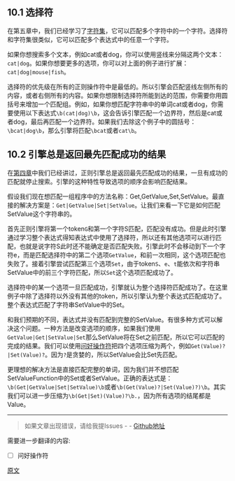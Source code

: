 ## 10.1 选择符
在第五章中，我们已经学习了[字符集](./005-字符类.md)，它可以匹配多个字符中的一个字符。选择符和字符集很类似，它可以匹配多个表达式中的任意一个字符。

如果你想搜索多个文本，例如cat或者dog，你可以使用竖线来分隔这两个文本：`cat|dog`。如果你想要更多的选项，你可以对上面的例子进行扩展：`cat|dog|mouse|fish`。

选择符的优先级在所有的正则操作符中是最低的。所以引擎会匹配竖线左侧所有的内容，或者右侧所有的内容。如果你想限制选择符所能到达的范围，你需要你用圆括号来增加一个匹配组。例如，如果你想匹配字符串中的单词cat或者dog，你需要使用以下表达式`\b(cat|dog)\b`，这会告诉引擎匹配一个边界符，然后是cat或者dog，最后再匹配一个边界符。如果我们去除这个例子中的圆括号：`\bcat|dog\b`，那么引擎将匹配`\bcat`或者`cat\b`。

## 10.2 引擎总是返回最先匹配成功的结果

在[第四章](./004-正则引擎内部初探.md)中我们已经讲过，正则引擎总是返回最先匹配成功的结果，一旦有成功的匹配就停止搜索。引擎的这种特性导致选项的顺序会影响匹配结果。

假设我们现在想匹配一组程序中的方法名称：Get,GetValue,Set,SetValue。最直接的解决方案是：`Get|GetValue|Set|SetValue`。让我们来看一下它是如何匹配SetValue这个字符串的。

首先正则引擎将第一个token`G`和第一个字符S匹配，匹配没有成功。但是此时引擎通过学习整个表达式得知表达式中使用了选择符，所以还有其他选项可以进行匹配，也就是说字符S此时还不能确定是否匹配失败。引擎此时不会移动到下一个字符e，而是匹配选择符中的第二个选项`GetValue`，和前一次相同，这个选项匹配也失败了。接着引擎尝试匹配第三个选项`Set`，由于token`S`、`e`、`t`能依次和字符串SetValue中的前三个字符匹配，所以`Set`这个选项匹配成功了。

选择符中的某一个选项一旦匹配成功，引擎就认为整个选择符匹配成功了。在这里例子中除了选择符以外没有其他的token，所以引擎认为整个表达式匹配成功了。整个表达式匹配了字符串SetValue中的Set。

和我们预期的不同，表达式并没有匹配到完整的SetValue。有很多种方式可以解决这个问题。一种方法是改变选项的顺序，如果我们使用`GetValue|Get|SetValue|Set`那么SetValue将在Set之前匹配，所以它可以匹配的完成的结果。我们可以使用[问好操作符](https://www.regular-expressions.info/optional.html)把四个选项压缩为两个，例如`Get(Value)?|Set(Value)?`。因为`?`是贪婪的，所以SetValue会比Set先匹配。

更理想的解决方法是直接匹配完整的单词，因为我们并不想匹配SetValueFunction中的Set或者SetValue。正确的表达式是：`\b(Get|GetValue|Set|SetValue)\b`或者`\b(Get(Value)?|Set(Value)?)\b`。其实我们可以进一步压缩为`\b(Get|Set)(Value)?\b.`，因为所有选项的结尾都是Value。

---

> 如果文章出现错误，请给我提Issues - -
[Github地址](https://github.com/SBDavid/How-a-Regex-Engine-Works-Internally)

需要进一步翻译的内容: 
- [ ] 问好操作符

[原文](https://www.regular-expressions.info/alternation.html)
 